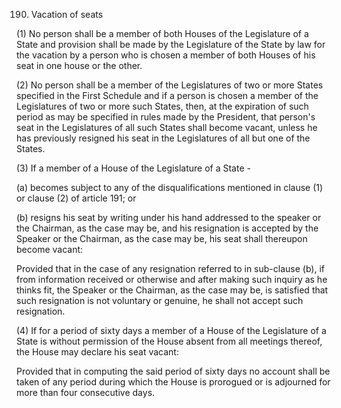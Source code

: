 190. Vacation of seats

(1) No person shall be a member of both Houses of the Legislature of a State and provision shall be made by the Legislature of the State by law for the vacation by a person who is chosen a member of both Houses of his seat in one house or the other.

(2) No person shall be a member of the Legislatures of two or more States specified in the First Schedule and if a person is chosen a member of the Legislatures of two or more such States, then, at the expiration of such period as may be specified in rules made by the President, that person's seat in the Legislatures of all such States shall become vacant, unless he has previously resigned his seat in the Legislatures of all but one of the States.

(3) If a member of a House of the Legislature of a State -

(a) becomes subject to any of the disqualifications mentioned in clause (1) or clause (2) of article 191; or

(b) resigns his seat by writing under his hand addressed to the speaker or the Chairman, as the case may be, and his resignation is accepted by the Speaker or the Chairman, as the case may be, his seat shall thereupon become vacant:

Provided that in the case of any resignation referred to in sub-clause (b), if from information received or otherwise and after making such inquiry as he thinks fit, the Speaker or the Chairman, as the case may be, is satisfied that such resignation is not voluntary or genuine, he shall not accept such resignation.

(4) If for a period of sixty days a member of a House of the Legislature of a State is without permission of the House absent from all meetings thereof, the House may declare his seat vacant:

Provided that in computing the said period of sixty days no account shall be taken of any period during which the House is prorogued or is adjourned for more than four consecutive days.

